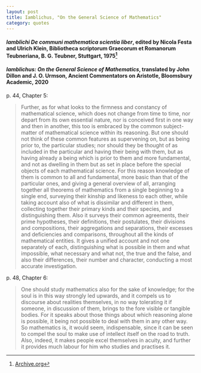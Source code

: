 ```yaml
---
layout: post
title: Iamblichus, "On the General Science of Mathematics"
category: quotes
---
```


#### *Iamblichi De communi mathematica scientia liber*, edited by Nicola Festa and Ulrich Klein, Bibliotheca scriptorum Graecorum et Romanorum Teubneriana, B. G. Teubner, Stuttgart, 1975[^2]

[^2]: [Archive.org](https://archive.org/details/iamblichidecommu0000iamb/page/n2/mode/1up)

#### *Iamblichus: On the General Science of Mathematics*, translated by John Dillon and J. O. Urmson,  Ancient Commentators on Aristotle, Bloomsbury Academic, 2020

p. 44, Chapter 5:

> Further, as for what looks to the firmness and constancy of mathematical science, which does not change from time to time, nor depart from its own essential nature, nor is conceived first in one way and then in another, this too is embraced by the common subject-matter of mathematical science within its reasoning. But one should not think of these common features as supervening on, but as being prior to, the particular studies; nor should they be thought of as included in the particular and having their being with them, but as having already a being which is prior to them and more fundamental, and not as dwelling in them but as set in place before the special objects of each mathematical science. For this reason knowledge of them is common to all and fundamental, more basic than that of the particular ones, and giving a general overview of all, arranging together all theorems of mathematics from a single beginning to a single end, surveying their kinship and likeness to each other, while taking account also of what is dissimilar and different in them, collecting together their primary kinds and their species, and distinguishing them. Also it surveys their common agreements, their prime hypotheses, their definitions, their postulates, their divisions and compositions, their aggregations and separations, their excesses and deficiencies and comparisons, throughout all the kinds of mathematical entities. It gives a unified account and not one separately of each, distinguishing what is possible in them and what impossible, what necessary and what not, the true and the false, and also their differences, their number and character, conducting a most accurate investigation.

p. 48, Chapter 6:

> One should study mathematics also for the sake of knowledge; for the soul is in this way strongly led upwards, and it compels us to discourse about realities themselves, in no way tolerating it if someone, in discussion of them, brings to the fore visible or tangible bodies. For it speaks about those things about which reasoning alone is possible, it being not possible to deal with them in any other way. So mathematics is, it would seem, indispensable, since it can be seen to compel the soul to make use of intellect itself on the road to truth. Also, indeed, it makes people excel themselves in acuity, and further it provides much labour for him who studies and practises it.